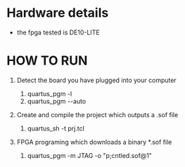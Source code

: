 # Hardware details
- the fpga tested is DE10-LITE

# HOW TO RUN
1. Detect the board you have plugged into your computer
    1. quartus_pgm -l
    2. quartus_pgm --auto

2. Create and compile the project which outputs a .sof file
    1. quartus_sh -t prj.tcl

3. FPGA programing which downloads a binary *.sof file
    1. quartus_pgm -m JTAG -o "p;cntled.sof@1"
